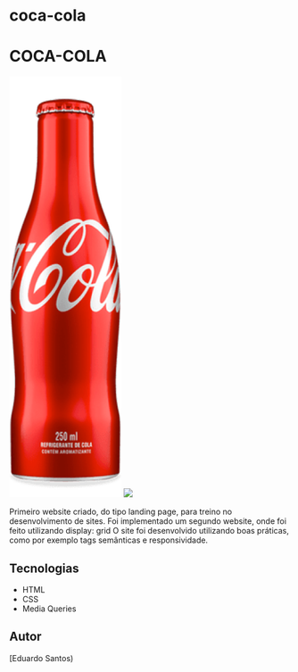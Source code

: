 # coca-cola
# COCA-COLA
![](./img/coca-cola.png)
![](./img/Captura%20de%20Tela%202025-03-17%20%C3%A0s%2011.25.57.png)

Primeiro website criado, do tipo landing page, para treino no desenvolvimento de sites.
Foi implementado um segundo website, onde foi feito utilizando display: grid
O site foi desenvolvido utilizando boas práticas, como por exemplo tags semânticas e responsividade.

## Tecnologias
* HTML
* CSS
* Media Queries

## Autor
[Eduardo Santos)

